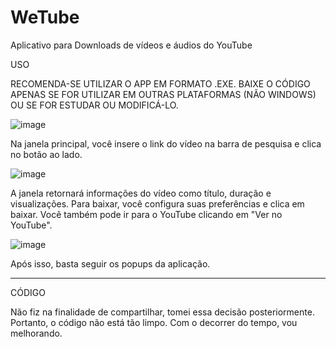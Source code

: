 # WeTube
Aplicativo para Downloads de vídeos e áudios do YouTube

USO

RECOMENDA-SE UTILIZAR O APP EM FORMATO .EXE. BAIXE O CÓDIGO APENAS SE FOR UTILIZAR EM OUTRAS PLATAFORMAS (NÃO WINDOWS) OU SE FOR ESTUDAR OU MODIFICÁ-LO.

![image](https://user-images.githubusercontent.com/88598601/142732506-52e48ae6-2124-4cd8-ae08-a0d9d6318c05.png)

Na janela principal, você insere o link do vídeo na barra de pesquisa e clica no botão ao lado.

![image](https://user-images.githubusercontent.com/88598601/142732572-f89ab115-19f5-420e-9685-4e0f7c6b3d87.png)

A janela retornará informações do vídeo como título, duração e visualizações. Para baixar, você configura suas preferências e clica em baixar. Você também pode ir para o YouTube clicando em "Ver no YouTube".

![image](https://user-images.githubusercontent.com/88598601/142732675-f39a0ece-d13f-4022-a6c7-3ad5d97af3ec.png)

Após isso, basta seguir os popups da aplicação.

___________________________________________________________________________________________________________________________________________________________________________________

CÓDIGO

Não fiz na finalidade de compartilhar, tomei essa decisão posteriormente. Portanto, o código não está tão limpo. Com o decorrer do tempo, vou melhorando. 



